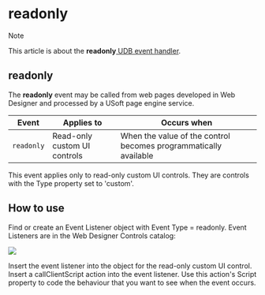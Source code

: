 # readonly



> [!NOTE]
> This article is about the **readonly**[ UDB event handler](/docs/Web%20and%20app%20UIs/UDB%20Events).

## **readonly**

The **readonly** event may be called from web pages developed in Web Designer and processed by a USoft page engine service.

|**Event**|**Applies to**|**Occurs when**|
|--------|--------|--------|
|`readonly`|Read-only custom UI controls|When the value of the control becomes programmatically available|



This event applies only to read-only custom UI controls. They are controls with the Type property set to 'custom'.

## How to use

Find or create an Event Listener object with Event Type = readonly. Event Listeners are in the Web Designer Controls catalog:

![](/api/Web%20and%20app%20UIs/UDB%20Events/assets/ff8672be-ff07-426e-ba7e-0ecf37444b63.png)

Insert the event listener into the object for the read-only custom UI control. Insert a callClientScript action into the event listener. Use this action's Script property to code the behaviour that you want to see when the event occurs.